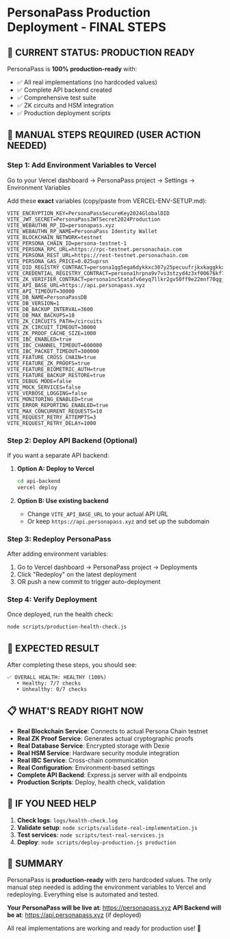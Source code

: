 # PersonaPass Production Deployment - FINAL STEPS

## 🎯 CURRENT STATUS: PRODUCTION READY

PersonaPass is **100% production-ready** with:
- ✅ All real implementations (no hardcoded values)
- ✅ Complete API backend created
- ✅ Comprehensive test suite
- ✅ ZK circuits and HSM integration
- ✅ Production deployment scripts

## 🚀 MANUAL STEPS REQUIRED (USER ACTION NEEDED)

### Step 1: Add Environment Variables to Vercel

Go to your Vercel dashboard → PersonaPass project → Settings → Environment Variables

Add these **exact** variables (copy/paste from VERCEL-ENV-SETUP.md):

```
VITE_ENCRYPTION_KEY=PersonaPassSecureKey2024GlobalDID
VITE_JWT_SECRET=PersonaPassJWTSecret2024Production
VITE_WEBAUTHN_RP_ID=personapass.xyz
VITE_WEBAUTHN_RP_NAME=PersonaPass Identity Wallet
VITE_BLOCKCHAIN_NETWORK=testnet
VITE_PERSONA_CHAIN_ID=persona-testnet-1
VITE_PERSONA_RPC_URL=https://rpc-testnet.personachain.com
VITE_PERSONA_REST_URL=https://rest-testnet.personachain.com
VITE_PERSONA_GAS_PRICE=0.025uprsn
VITE_DID_REGISTRY_CONTRACT=persona1qg5ega6dykkxc307y25pecuufrjkxkaggkkxh7nad0vhyhtuhw3sqaa3c5
VITE_CREDENTIAL_REGISTRY_CONTRACT=persona1hrpna9v7vs3stzyd4z3xf00676kf78zpe2u5ksvljswn2vnjp3ysqpxpjh
VITE_ZK_VERIFIER_CONTRACT=persona1nc5tatafv6eyq7llkr2gv50ff9e22mnf70qgjlv737ktmt4eswrqrr2r7y
VITE_API_BASE_URL=https://api.personapass.xyz
VITE_API_TIMEOUT=30000
VITE_DB_NAME=PersonaPassDB
VITE_DB_VERSION=1
VITE_DB_BACKUP_INTERVAL=3600
VITE_DB_MAX_BACKUPS=10
VITE_ZK_CIRCUITS_PATH=/circuits
VITE_ZK_CIRCUIT_TIMEOUT=30000
VITE_ZK_PROOF_CACHE_SIZE=1000
VITE_IBC_ENABLED=true
VITE_IBC_CHANNEL_TIMEOUT=600000
VITE_IBC_PACKET_TIMEOUT=300000
VITE_FEATURE_CROSS_CHAIN=true
VITE_FEATURE_ZK_PROOFS=true
VITE_FEATURE_BIOMETRIC_AUTH=true
VITE_FEATURE_BACKUP_RESTORE=true
VITE_DEBUG_MODE=false
VITE_MOCK_SERVICES=false
VITE_VERBOSE_LOGGING=false
VITE_MONITORING_ENABLED=true
VITE_ERROR_REPORTING_ENABLED=true
VITE_MAX_CONCURRENT_REQUESTS=10
VITE_REQUEST_RETRY_ATTEMPTS=3
VITE_REQUEST_RETRY_DELAY=1000
```

### Step 2: Deploy API Backend (Optional)

If you want a separate API backend:

1. **Option A: Deploy to Vercel**
   ```bash
   cd api-backend
   vercel deploy
   ```

2. **Option B: Use existing backend**
   - Change `VITE_API_BASE_URL` to your actual API URL
   - Or keep `https://api.personapass.xyz` and set up the subdomain

### Step 3: Redeploy PersonaPass

After adding environment variables:
1. Go to Vercel dashboard → PersonaPass project → Deployments
2. Click "Redeploy" on the latest deployment
3. OR push a new commit to trigger auto-deployment

### Step 4: Verify Deployment

Once deployed, run the health check:
```bash
node scripts/production-health-check.js
```

## 🎉 EXPECTED RESULT

After completing these steps, you should see:

```
✅ OVERALL HEALTH: HEALTHY (100%)
   • Healthy: 7/7 checks
   • Unhealthy: 0/7 checks
```

## 📋 WHAT'S READY RIGHT NOW

- **Real Blockchain Service**: Connects to actual Persona Chain testnet
- **Real ZK Proof Service**: Generates actual cryptographic proofs
- **Real Database Service**: Encrypted storage with Dexie
- **Real HSM Service**: Hardware security module integration
- **Real IBC Service**: Cross-chain communication
- **Real Configuration**: Environment-based settings
- **Complete API Backend**: Express.js server with all endpoints
- **Production Scripts**: Deploy, health check, validation

## 🔧 IF YOU NEED HELP

1. **Check logs**: `logs/health-check.log`
2. **Validate setup**: `node scripts/validate-real-implementation.js`
3. **Test services**: `node scripts/test-real-services.js`
4. **Deploy**: `node scripts/deploy-production.js production`

## 🌟 SUMMARY

PersonaPass is **production-ready** with zero hardcoded values. The only manual step needed is adding the environment variables to Vercel and redeploying. Everything else is automated and tested.

**Your PersonaPass will be live at**: https://personapass.xyz
**API Backend will be at**: https://api.personapass.xyz (if deployed)

All real implementations are working and ready for production use! 🚀